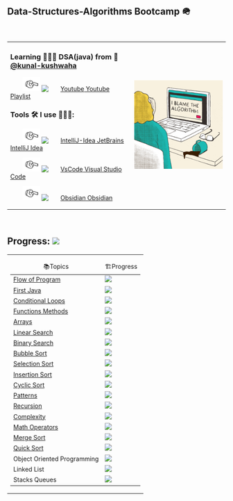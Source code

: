 
<h2>Data-Structures-Algorithms Bootcamp 🪖</h2><br>
<table border="0">
	<tr>
		<td>
		<h3>Learning 🧑🏻‍💻 DSA(java) from 🧢 <a href="https://github.com/kunal-kushwaha">@kunal-kushwaha</a></h3>
			<p style="text-indent: 2em;">
				<img src="readme/bullet.gif" width="40">
				<a href="https://www.youtube.com/playlist?list=PL9gnSGHSqcnr_DxHsP7AW9ftq0AtAyYqJ"><img src="https://upload.wikimedia.org/wikipedia/commons/thumb/0/09/YouTube_full-color_icon_%282017%29.svg/2560px-YouTube_full-color_icon_%282017%29.svg.png" alt="Youtube" width="35"/>  Youtube Playlist </a>
			</p>
			<h3> Tools 🛠 I use 👨🏼‍🔧:</h3>
			<p style="text-indent: 2em;">
				<img src="readme/bullet.gif" width="40">
				<a href="https://www.jetbrains.com/idea/"><img src="https://upload.wikimedia.org/wikipedia/commons/thumb/9/9c/IntelliJ_IDEA_Icon.svg/1024px-IntelliJ_IDEA_Icon.svg.png" alt="IntelliJ-Idea" width="35"/>   JetBrains IntelliJ Idea</a>
			</p>
			<p style="text-indent: 2em;">
				<img src="readme/bullet.gif" width="40">
				<a href="https://code.visualstudio.com/"><img src="https://upload.wikimedia.org/wikipedia/commons/thumb/9/9a/Visual_Studio_Code_1.35_icon.svg/2048px-Visual_Studio_Code_1.35_icon.svg.png" alt="VsCode" width="35"/>   Visual Studio Code</a>
			</p>
			<p style="text-indent: 2em;">
				<img src="readme/bullet.gif" width="40">
				<a href="https://obsidian.md/"><img src="https://i.imgur.com/Wa6wkgS.png" alt="Obsidian" width="35"/> Obsidian</a>
			</p>
		</td>
		<td>
			<img src="readme/algorithm.gif" width=350>
		</td>
	</tr>
</table>
<br>
<h2>Progress: <img src="https://progress-bar.dev/78?title=35/46"></h2>
	<table border="0">
		<tr><td>
			<table>
				<thead align="center">
					<tr border: none;>
						<td>📚Topics</td>
						<td>🏗️Progress</td>
					</tr>
				</thead>
				<tbody>
					<tr>
						<td><a href="https://github.com/driptanil/Data-Structures-Algorithms/tree/main/Java/01-flow-of-program">Flow of Program</a></td>
						<td><img src="https://progress-bar.dev/100?title=✅⠀"> </td>
					</tr>
					<tr>
						<td><a href="https://github.com/driptanil/Data-Structures-Algorithms/tree/main/Java/02-first-java">First Java</a></td>
						<td><img src="https://progress-bar.dev/100?title=✅⠀"> </td>
					</tr>
					<tr>
						<td><a href="https://github.com/driptanil/Data-Structures-Algorithms/tree/main/Java/03-conditionals-loops">Conditional Loops</a></td>
						<td><img src="https://progress-bar.dev/100?title=✅⠀"> </td>
					</tr>
					<tr>
						<td><a href="https://github.com/driptanil/Data-Structures-Algorithms/tree/main/Java/04-functions-methods"> Functions Methods</a></td>
						<td><img src="https://progress-bar.dev/100?title=✅⠀"> </td>
					</tr>
					<tr>
						<td><a href="https://github.com/driptanil/Data-Structures-Algorithms/tree/main/Java/05-arrays">Arrays</a></td>
						<td><img src="https://progress-bar.dev/100?title=✅⠀"> </td>
					</tr>
					<tr>
						<td><a href="https://github.com/driptanil/Data-Structures-Algorithms/tree/main/Java/06-linear-search">Linear Search</a></td>
						<td><img src="https://progress-bar.dev/100?title=✅⠀"> </td>
					</tr>
					<tr>
						<td><a href="https://github.com/driptanil/Data-Structures-Algorithms/tree/main/Java/07-binary-search">Binary Search</a></td>
						<td><img src="https://progress-bar.dev/100?title=✅⠀"> </td>
					</tr>
					<tr>
						<td><a href="https://github.com/driptanil/Data-Structures-Algorithms/tree/main/Java/09-bubble-sort">Bubble Sort</a></td>
						<td><img src="https://progress-bar.dev/100?title=✅⠀"> </td>
					</tr>
					<tr>
						<td><a href="https://github.com/driptanil/Data-Structures-Algorithms/tree/main/Java/10-selection-sort">Selection Sort</a></td>
						<td><img src="https://progress-bar.dev/100?title=✅⠀"> </td>
					</tr>
					<tr>
						<td><a href="https://github.com/driptanil/Data-Structures-Algorithms/tree/main/Java/11-insertion-sort">Insertion Sort</a></td>
						<td><img src="https://progress-bar.dev/100?title=✅⠀"> </td>
					</tr>
					<tr>
						<td><a href="https://github.com/driptanil/Data-Structures-Algorithms/tree/main/Java/12-cycle-sort">Cyclic Sort</a></td>
						<td><img src="https://progress-bar.dev/100?title=✅⠀"> </td>
					</tr>
					<tr>
						<td><a href="https://github.com/driptanil/Data-Structures-Algorithms/tree/main/Java/13-patterns">Patterns</a></td>
						<td><img src="https://progress-bar.dev/100?title=✅⠀"> </td>
					</tr>
					<tr>
						<td><a href="https://github.com/driptanil/Data-Structures-Algorithms/tree/main/Java/14-recursion">Recursion</a></td>
						<td><img src="https://progress-bar.dev/80?title=🟡⠀"> </td>
					</tr>
					<tr>
						<td><a href="https://github.com/driptanil/Data-Structures-Algorithms/tree/main/Java/15-complexity">Complexity</a></td>
						<td><img src="https://progress-bar.dev/100?title=✅⠀"> </td>
					</tr>
					<tr>
						<td><a href="https://github.com/driptanil/Data-Structures-Algorithms/tree/main/Java/16-math-for-dsa">Math Operators</a></td>
						<td><img src="https://progress-bar.dev/100?title=✅⠀"> </td>
					</tr>
					<tr>
						<td><a href="https://github.com/driptanil/Data-Structures-Algorithms/tree/main/Java/17-merge-sort">Merge Sort</a></td>
						<td><img src="https://progress-bar.dev/100?title=✅⠀"> </td>
					</tr>
					<tr>
						<td><a href="https://github.com/driptanil/Data-Structures-Algorithms/tree/main/Java/18-quick-sort">Quick Sort</a></td>
						<td><img src="https://progress-bar.dev/100?title=✅⠀"> </td>
					</tr>
					<tr>
						<td>Object Oriented Programming</td>
						<td><img src="https://progress-bar.dev/0?title=🔴⠀"> </td>
					</tr>
					<tr>
						<td>Linked List</td>
						<td><img src="https://progress-bar.dev/0?title=🔴⠀"> </td>
					</tr>
					<tr>
						<td>Stacks Queues</td>
						<td><img src="https://progress-bar.dev/0?title=🔴⠀"> </td>
					</tr>
				</tbody>
			</table></td>
		</tr>
	</table>